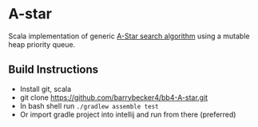 # A-star
Scala implementation of generic [A-Star search algorithm](https://en.wikipedia.org/wiki/A*_search_algorithm) using a mutable heap priority queue.

## Build Instructions

* Install git, scala
* git clone https://github.com/barrybecker4/bb4-A-star.git
* In bash shell run `./gradlew assemble test`
* Or import gradle project into intellij and run from there (preferred)